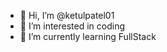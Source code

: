 - 👋 Hi, I’m @ketulpatel01
- 👀 I’m interested in coding
- 🌱 I’m currently learning FullStack


<!---
- 💞️ I’m looking to collaborate on ...
- 📫 How to reach me ...
ketulpatel01/ketulpatel01 is a ✨ special ✨ repository because its `README.md` (this file) appears on your GitHub profile.
You can click the Preview link to take a look at your changes.
--->
